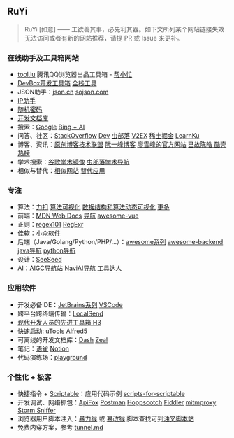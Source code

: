 RuYi
----

>   RuYi [如意] —— 工欲善其事，必先利其器。如下文所列某个网站链接失效无法访问或者有新的网站推荐，请提 PR 或 Issue 来更补。

### 在线助手及工具箱网站

- [tool.lu](https://tool.lu) 腾讯QQ浏览器出品工具箱 - [帮小忙](https://tool.browser.qq.com/)
- [DevBox开发工具箱](https://devbox.cn/tools/) [全栈工具](https://tools.qzxdp.cn/)
- JSON助手：[json.cn](https://json.cn) [sojson.com](https://www.sojson.com/)
- [IP助手](https://ip.cn)
- [随机密码](https://www.avast.com/zh-cn/random-password-generator)
- [开发文档库](https://devdocs.io/)
- 搜索：[Google](https://www.google.com/ncr) [Bing + AI](https://www.bing.com/new)
- 问答、社区：[StackOverflow](https://stackoverflow.com/) [Dev](https://dev.to/) [虫部落](https://www.chongbuluo.com/) [V2EX](https://www.v2ex.com/) [稀土掘金](https://juejin.cn/) [LearnKu](https://learnku.com/)
- 博客、资讯：[原创博客技术联盟](http://techblog.pub/) [阮一峰博客](https://ruanyifeng.com/blog/) [廖雪峰的官方网站](https://www.liaoxuefeng.com/) [已故陈皓 酷壳](https://www.coolshell.cn/) [热榜](https://tophub.today/c/developer) 
- 学术搜索：[谷歌学术镜像](https://ac.scmor.com/) [虫部落学术导航](https://scholar.chongbuluo.com/)
- 相似与替代：[相似网站](https://www.similarsites.com/) [替代应用](https://alternativeto.net/)

### 专注

- 算法：[力扣](https://leetcode.cn/) [算法可视化](https://www.cs.usfca.edu/~galles/visualization/Algorithms.html) [数据结构和算法动态可视化](https://visualgo.net/zh) [更多](https://blog.csdn.net/qq_39453936/article/details/123456269)
- 前端：[MDN Web Docs](https://developer.mozilla.org/zh-CN/) [导航](https://ailongmiao.com/web/) [awesome-vue](https://github.com/vuejs/awesome-vue)
- 正则：[regex101](https://regex101.com/) [RegExr](https://regexr.com/)
- 佳软：[小众软件](https://www.appinn.com/)
- 后端（Java/Golang/Python/PHP/...）：[awesome系列](https://github.com/sindresorhus/awesome) [awesome-backend](https://github.com/zhashkevych/awesome-backend) [java导航](http://cxy521.com/java.html) [python导航](http://cxy521.com/python.html)
- 设计：[SeeSeed](https://www.seeseed.com/)
- AI：[AIGC导航站](https://www.aigc.cn/) [NaviAI导航](https://www.naviai.cn/) [工具达人](https://toolsdar.com/ai)

### 应用软件

- 开发必备IDE：[JetBrains系列](https://www.jetbrains.com/) [VSCode](https://code.visualstudio.com/)
- 跨平台跨终端传输：[LocalSend](https://localsend.org/#/)
- [现代开发人员的先进工具箱 H3](https://he3.app/zh/)
- 快速启动: [uTools](https://u.tools) [Alfred5](https://www.alfredapp.com/)
- 可离线的开发文档库：[Dash](https://kapeli.com/dash) [Zeal](https://zealdocs.org/)
- 笔记：[语雀](https://www.yuque.com/)  [Notion](https://www.notion.so/)
- 代码演练场：[playground](https://github.com/ycrao/learning_golang/tree/main/online-playground)

### 个性化 + 极客

- 快捷指令 + [Scriptable](https://scriptable.app/)：应用代码示例 [scripts-for-scriptable](https://github.com/ycrao/scripts-for-scriptable)
- 开发调试、网络抓包：[ApiFox](https://apifox.com/) [Postman](https://www.postman.com/) [Hoppscotch](https://github.com/hoppscotch/hoppscotch) [Fiddler](https://www.telerik.com/fiddler) [mitmproxy](https://mitmproxy.org/) [Storm Sniffer](https://apps.apple.com/cn/app/storm-sniffer-packet-capture/id1610958307) 
- 浏览器用户脚本注入：[暴力猴](https://violentmonkey.github.io/get-it/) 或 [篡改猴](https://www.tampermonkey.net/index.php) 脚本查找可到[油叉脚本站](https://greasyfork.org/zh-CN)
- 免费内穿方案，参考 [tunnel.md](tunnel.md)
